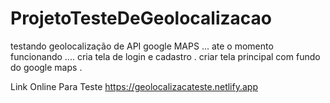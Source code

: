 # ProjetoTesteDeGeolocalizacao
testando geolocalização de API google MAPS ... ate o momento funcionando .... 
cria tela de login e cadastro .
criar tela principal com fundo do google maps .

Link Online Para Teste https://geolocalizacateste.netlify.app 
